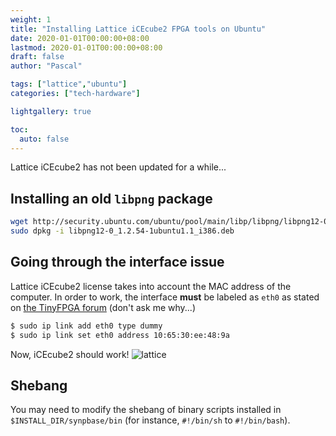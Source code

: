 ```yaml
---
weight: 1
title: "Installing Lattice iCEcube2 FPGA tools on Ubuntu"
date: 2020-01-01T00:00:00+08:00
lastmod: 2020-01-01T00:00:00+08:00
draft: false
author: "Pascal"

tags: ["lattice","ubuntu"]
categories: ["tech-hardware"]

lightgallery: true

toc:
  auto: false
---
```


Lattice iCEcube2 has not been updated for a while...

## Installing an old `libpng` package
```bash
wget http://security.ubuntu.com/ubuntu/pool/main/libp/libpng/libpng12-0_1.2.54-1ubuntu1.1_i386.deb
sudo dpkg -i libpng12-0_1.2.54-1ubuntu1.1_i386.deb
```

## Going through the interface issue
Lattice iCEcube2 license takes into account the MAC address of the computer. In order to work, the interface **must** be labeled as `eth0` as stated on [the TinyFPGA forum](https://discourse.tinyfpga.com/t/licence-problems/104/4) (don't ask me why...)
```bash
$ sudo ip link add eth0 type dummy
$ sudo ip link set eth0 address 10:65:30:ee:48:9a
```
Now, iCEcube2 should work!
![lattice](../img/lattice.jpg)

## Shebang
You may need to modify the shebang of binary scripts installed in `$INSTALL_DIR/synpbase/bin` (for instance, `#!/bin/sh` to `#!/bin/bash`).